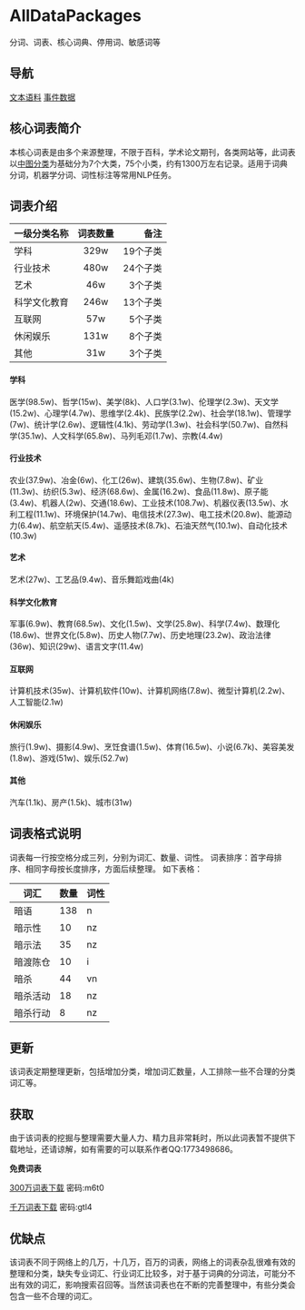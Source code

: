 # AllDataPackages
分词、词表、核心词典、停用词、敏感词等  

## 导航
[文本语料](https://github.com/qianzhengyang/AllDataPackages/blob/master/%E6%96%87%E6%9C%AC%E8%AF%AD%E6%96%99.md) [事件数据](https://github.com/qianzhengyang/AllDataPackages/blob/master/%E4%BA%8B%E4%BB%B6%E6%95%B0%E6%8D%AE.md)

## 核心词表简介
  本核心词表是由多个来源整理，不限于百科，学术论文期刊，各类网站等，此词表以[中图分类](http://ztflh.xhma.com/)为基础分为7个大类，75个小类，约有1300万左右记录。适用于词典分词，机器学分词、词性标注等常用NLP任务。

## 词表介绍

| 一级分类名称 | 词表数量 | 备注 |
|--------------|:--------:|-----:|
| 学科         |     329w     |   19个子类   |
| 行业技术     |      480w    |    24个子类  |
| 艺术         |      46w    |     3个子类 |
| 科学文化教育 |        246w  |     13个子类 |
| 互联网       |       57w   |     5个子类 |
| 休闲娱乐     |        131w  |     8个子类 |
| 其他         |       31w   |    3个子类  |


#### 学科
医学(98.5w)、哲学(15w)、美学(8k)、人口学(3.1w)、伦理学(2.3w)、天文学(15.2w)、心理学(4.7w)、思维学(2.4k)、民族学(2.2w)、社会学(18.1w)、管理学(7w)、统计学(2.6w)、逻辑性(4.1k)、劳动学(1.3w)、社会科学(50.7w)、自然科学(35.1w)、人文科学(65.8w)、马列毛邓(1.7w)、宗教(4.4w)

#### 行业技术
农业(37.9w)、冶金(6w)、化工(26w)、建筑(35.6w)、生物(7.8w)、矿业(11.3w)、纺织(5.3w)、经济(68.6w)、金属(16.2w)、食品(11.8w)、原子能(3.4w)、机器人(2w)、交通(18.6w)、工业技术(108.7w)、机器仪表(13.5w)、水利工程(11.1w)、环境保护(14.7w)、电信技术(27.3w)、电工技术(20.8w)、能源动力(6.4w)、航空航天(5.4w)、遥感技术(8.7k)、石油天然气(10.1w)、自动化技术(10.3w)

#### 艺术
艺术(27w)、工艺品(9.4w)、音乐舞蹈戏曲(4k)

#### 科学文化教育
军事(6.9w)、教育(68.5w)、文化(1.5w)、文学(25.8w)、科学(7.4w)、数理化(18.6w)、世界文化(5.8w)、历史人物(7.7w)、历史地理(23.2w)、政治法律(36w)、知识(29w)、语言文字(11.4w)

#### 互联网
计算机技术(35w)、计算机软件(10w)、计算机网络(7.8w)、微型计算机(2.2w)、人工智能(2.1w)

#### 休闲娱乐
旅行(1.9w)、摄影(4.9w)、烹饪食谱(1.5w)、体育(16.5w)、小说(6.7k)、美容美发(1.8w)、游戏(51w)、娱乐(52.7w)

#### 其他
汽车(1.1k)、房产(1.5k)、城市(31w)

## 词表格式说明
词表每一行按空格分成三列，分别为词汇、数量、词性。
词表排序：首字母排序、相同字母按长度排序，方面后续整理。
如下表格：

| 词汇 	| 数量 	| 词性 	|
|----------	|------	|------	|
| 暗语 	| 138 	| n 	|
| 暗示性 	| 10 	| nz 	|
| 暗示法 	| 35 	| nz 	|
| 暗渡陈仓 	| 10 	| i 	|
| 暗杀 	| 44 	| vn 	|
| 暗杀活动 	| 18 	| nz 	|
| 暗杀行动 	| 8 	| nz 	|


## 更新
  该词表定期整理更新，包括增加分类，增加词汇数量，人工排除一些不合理的分类词汇等。
## 获取
  由于该词表的挖掘与整理需要大量人力、精力且非常耗时，所以此词表暂不提供下载地址，还请谅解，如有需要的可以联系作者QQ:1773498686。

  **免费词表**
  
  [300万词表下载](https://pan.baidu.com/s/1HbK20epSUJ5_TcksrFFDdQ) 密码:m6t0
  
  [千万词表下载](https://pan.baidu.com/s/1rw6S7pqronrUfBRaIXK-pw) 密码:gtl4

## 优缺点
  该词表不同于网络上的几万，十几万，百万的词表，网络上的词表杂乱很难有效的整理和分类，缺失专业词汇、行业词汇比较多，对于基于词典的分词法，可能分不出有效的词汇，影响搜索召回等。当然该词表也在不断的完善整理中，有些分类会包含一些不合理的词汇。

